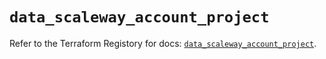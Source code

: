 # `data_scaleway_account_project`

Refer to the Terraform Registory for docs: [`data_scaleway_account_project`](https://registry.terraform.io/providers/scaleway/scaleway/2.28.0/docs/data-sources/account_project).
